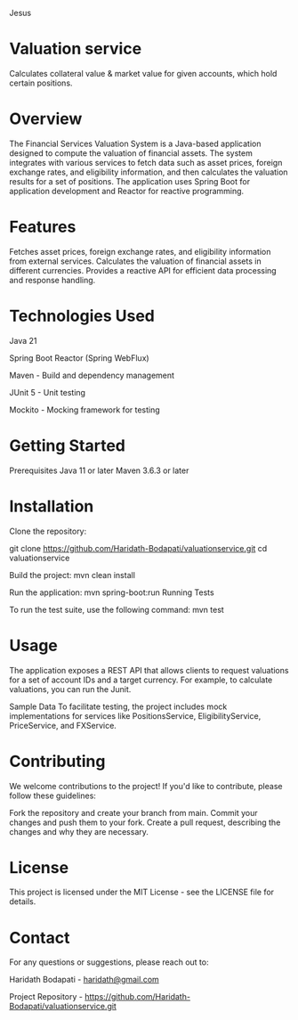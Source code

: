 Jesus
# Valuation service
Calculates collateral value &amp; market value for given accounts, which hold certain positions.

# Overview

The Financial Services Valuation System is a Java-based application designed to compute the valuation of financial assets. The system integrates with various services to fetch data such as asset prices, foreign exchange rates, and eligibility information, and then calculates the valuation results for a set of positions. The application uses Spring Boot for application development and Reactor for reactive programming.

# Features
Fetches asset prices, foreign exchange rates, and eligibility information from external services. Calculates the valuation of financial assets in different currencies. Provides a reactive API for efficient data processing and response handling.

# Technologies Used
Java 21 

Spring Boot Reactor (Spring WebFlux) 

Maven - Build and dependency management 

JUnit 5 - Unit testing 

Mockito - Mocking framework for testing

# Getting Started
Prerequisites Java 11 or later Maven 3.6.3 or later

# Installation
Clone the repository:

git clone https://github.com/Haridath-Bodapati/valuationservice.git
cd valuationservice

Build the project:
mvn clean install

Run the application:
mvn spring-boot:run Running Tests

To run the test suite, use the following command:
mvn test

# Usage
The application exposes a REST API that allows clients to request valuations for a set of account IDs and a target currency. For example, to calculate valuations, you can run the Junit.

Sample Data
To facilitate testing, the project includes mock implementations for services like PositionsService, EligibilityService, PriceService, and FXService.

# Contributing
We welcome contributions to the project! If you'd like to contribute, please follow these guidelines:

Fork the repository and create your branch from main. Commit your changes and push them to your fork. Create a pull request, describing the changes and why they are necessary.

# License
This project is licensed under the MIT License - see the LICENSE file for details.

# Contact
For any questions or suggestions, please reach out to:

Haridath Bodapati - haridath@gmail.com 

Project Repository - https://github.com/Haridath-Bodapati/valuationservice.git
